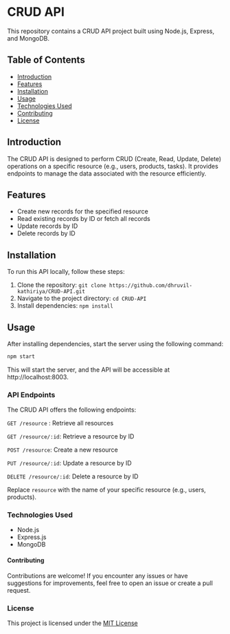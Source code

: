 # CRUD API

This repository contains a CRUD API project built using Node.js, Express, and MongoDB.

## Table of Contents

- [Introduction](#introduction)
- [Features](#features)
- [Installation](#installation)
- [Usage](#usage)
- [Technologies Used](#technologies-used)
- [Contributing](#contributing)
- [License](#license)

## Introduction

The CRUD API is designed to perform CRUD (Create, Read, Update, Delete) operations on a specific resource (e.g., users, products, tasks). It provides endpoints to manage the data associated with the resource efficiently.

## Features

- Create new records for the specified resource
- Read existing records by ID or fetch all records
- Update records by ID
- Delete records by ID

## Installation

To run this API locally, follow these steps:

1. Clone the repository: `git clone https://github.com/dhruvil-kathiriya/CRUD-API.git`
2. Navigate to the project directory: `cd CRUD-API`
3. Install dependencies: `npm install`

## Usage

After installing dependencies, start the server using the following command:

```bash
npm start
```
This will start the server, and the API will be accessible at http://localhost:8003.

### API Endpoints
The CRUD API offers the following endpoints:

`GET /resource` : Retrieve all resources

`GET /resource/:id`: Retrieve a resource by ID

`POST /resource`: Create a new resource

`PUT /resource/:id`: Update a resource by ID

`DELETE /resource/:id`: Delete a resource by ID

Replace `resource` with the name of your specific resource (e.g., users, products).

### Technologies Used

- Node.js
- Express.js
- MongoDB 

#### Contributing

Contributions are welcome! If you encounter any issues or have suggestions for improvements, feel free to open an issue or create a pull request. 

### License
This project is licensed under the [MIT License](https://choosealicense.com/licenses/mit/)
